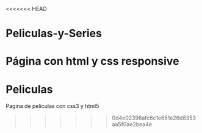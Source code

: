 <<<<<<< HEAD
# Peliculas-y-Series
Página con html y css responsive
=======
# Peliculas
Pagina de peliculas con css3 y html5
>>>>>>> 0d4e02396afc6c1e651e26d8353aa5f0ae2bea4e

